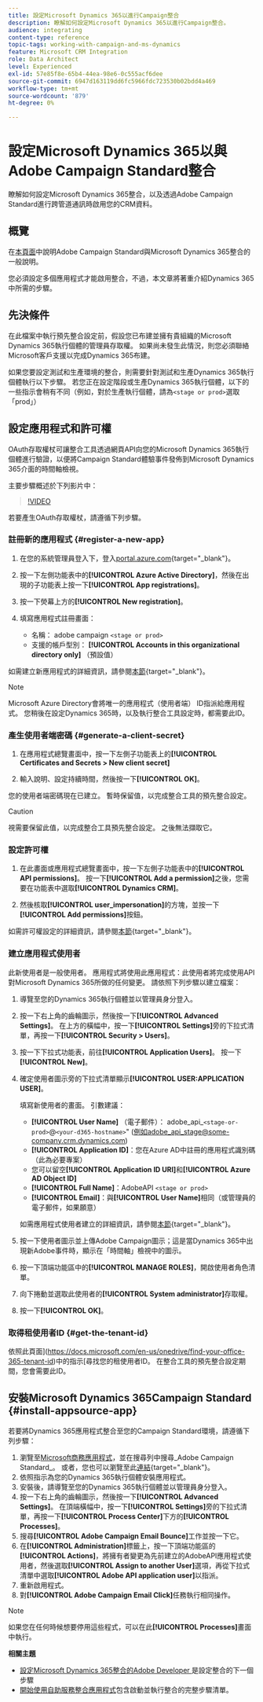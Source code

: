 ```yaml
---
title: 設定Microsoft Dynamics 365以進行Campaign整合
description: 瞭解如何設定Microsoft Dynamics 365以進行Campaign整合。
audience: integrating
content-type: reference
topic-tags: working-with-campaign-and-ms-dynamics
feature: Microsoft CRM Integration
role: Data Architect
level: Experienced
exl-id: 57e85f8e-65b4-44ea-98e6-0c555acf6dee
source-git-commit: 6947d163119dd6fc5966fdc723530b02bdd4a469
workflow-type: tm+mt
source-wordcount: '879'
ht-degree: 0%

---
```


# 設定Microsoft Dynamics 365以與Adobe Campaign Standard整合

瞭解如何設定Microsoft Dynamics 365整合，以及透過Adobe Campaign Standard進行跨管道通訊時啟用您的CRM資料。

## 概覽

在[本頁面](../../integrating/using/d365-acs-get-started.md)中說明Adobe Campaign Standard與Microsoft Dynamics 365整合的一般說明。

您必須設定多個應用程式才能啟用整合，不過，本文章將著重介紹Dynamics 365中所需的步驟。

## 先決條件

在此檔案中執行預先整合設定前，假設您已布建並擁有貴組織的Microsoft Dynamics 365執行個體的管理員存取權。  如果尚未發生此情況，則您必須聯絡Microsoft客戶支援以完成Dynamics 365布建。

如果您要設定測試和生產環境的整合，則需要針對測試和生產Dynamics 365執行個體執行以下步驟。 若您正在設定階段或生產Dynamics 365執行個體，以下的一些指示會稍有不同（例如，對於生產執行個體，請為`<stage or prod>`選取「prod」）

## 設定應用程式和許可權

OAuth存取權杖可讓整合工具透過網頁API向您的Microsoft Dynamics 365執行個體進行驗證，以便將Campaign Standard體驗事件發佈到Microsoft Dynamics 365介面的時間軸檢視。

主要步驟概述於下列影片中：

>[!VIDEO](https://video.tv.adobe.com/v/27637)

若要產生OAuth存取權杖，請遵循下列步驟。

### 註冊新的應用程式 {#register-a-new-app}

1. 在您的系統管理員登入下，登入[portal.azure.com](https://portal.azure.com){target="_blank"}。

1. 按一下左側功能表中的&#x200B;**[!UICONTROL Azure Active Directory]**，然後在出現的子功能表上按一下&#x200B;**[!UICONTROL App registrations]**。

1. 按一下熒幕上方的&#x200B;**[!UICONTROL New registration]**。

1. 填寫應用程式註冊畫面：

   * 名稱： adobe campaign `<stage or prod>`
   * 支援的帳戶型別： **[!UICONTROL Accounts in this organizational directory only]** （預設值）

如需建立新應用程式的詳細資訊，請參閱[本節](https://docs.microsoft.com/en-us/azure/active-directory/develop/quickstart-register-app){target="_blank"}。

>[!NOTE]
>
>Microsoft Azure Directory會將唯一的應用程式（使用者端） ID指派給應用程式。 您稍後在設定Dynamics 365時，以及執行整合工具設定時，都需要此ID。

### 產生使用者端密碼 {#generate-a-client-secret}

1. 在應用程式總覽畫面中，按一下左側子功能表上的&#x200B;**[!UICONTROL Certificates and Secrets > New client secret]**

1. 輸入說明、設定持續時間，然後按一下&#x200B;**[!UICONTROL OK]**。

您的使用者端密碼現在已建立。 暫時保留值，以完成整合工具的預先整合設定。

>[!CAUTION]
>
>視需要保留此值，以完成整合工具預先整合設定。 之後無法擷取它。


### 設定許可權

1. 在此畫面或應用程式總覽畫面中，按一下左側子功能表中的&#x200B;**[!UICONTROL API permissions]**。  按一下&#x200B;**[!UICONTROL Add a permission]**&#x200B;之後，您需要在功能表中選取&#x200B;**[!UICONTROL Dynamics CRM]**。

1. 然後核取&#x200B;**[!UICONTROL user_impersonation]**&#x200B;的方塊，並按一下&#x200B;**[!UICONTROL Add permissions]**&#x200B;按鈕。

如需許可權設定的詳細資訊，請參閱[本節](https://docs.microsoft.com/en-us/azure/active-directory/develop/quickstart-configure-app-access-web-apis#add-permissions-to-access-web-apis){target="_blank"}。

### 建立應用程式使用者

此新使用者是一般使用者。 應用程式將使用此應用程式：此使用者將完成使用API對Microsoft Dynamics 365所做的任何變更。 請依照下列步驟以建立檔案：

1. 導覽至您的Dynamics 365執行個體並以管理員身分登入。

1. 按一下右上角的齒輪圖示，然後按一下&#x200B;**[!UICONTROL Advanced Settings]**。 在上方的橫幅中，按一下&#x200B;**[!UICONTROL Settings]**&#x200B;旁的下拉式清單，再按一下&#x200B;**[!UICONTROL Security > Users]**。

1. 按一下下拉式功能表，前往&#x200B;**[!UICONTROL Application Users]**。 按一下&#x200B;**[!UICONTROL New]**。

1. 確定使用者圖示旁的下拉式清單顯示&#x200B;**[!UICONTROL USER:APPLICATION USER]**。

   填寫新使用者的畫面。  引數建議：

   * **[!UICONTROL User Name]** （電子郵件）： adobe_api_`<stage-or-prod>`@`<your-d365-hostname>`&quot; (例如adobe_api_stage@some-company.crm.dynamics.com)
   * **[!UICONTROL Application ID]**：您在Azure AD中註冊的應用程式識別碼（此為必要專案）
   * 您可以留空&#x200B;**[!UICONTROL Application ID URI]**&#x200B;和&#x200B;**[!UICONTROL Azure AD Object ID]**
   * **[!UICONTROL Full Name]**：AdobeAPI `<stage or prod>`
   * **[!UICONTROL Email]**：與&#x200B;**[!UICONTROL User Name]**&#x200B;相同（或管理員的電子郵件，如果願意）

   如需應用程式使用者建立的詳細資訊，請參閱[本節](https://docs.microsoft.com/en-gb/power-platform/admin/create-users-assign-online-security-roles#create-an-application-user){target="_blank"}。

1. 按一下使用者圖示並上傳Adobe Campaign圖示；這是當Dynamics 365中出現新Adobe事件時，顯示在「時間軸」檢視中的圖示。

1. 按一下頂端功能區中的&#x200B;**[!UICONTROL MANAGE ROLES]**，開啟使用者角色清單。

1. 向下捲動並選取此使用者的&#x200B;**[!UICONTROL System administrator]**&#x200B;存取權。

1. 按一下&#x200B;**[!UICONTROL OK]**。

### 取得租使用者ID {#get-the-tenant-id}

依照此頁面](https://docs.microsoft.com/en-us/onedrive/find-your-office-365-tenant-id)中的指示[尋找您的租使用者ID。  在整合工具的預先整合設定期間，您會需要此ID。

## 安裝Microsoft Dynamics 365Campaign Standard {#install-appsource-app}

若要將Dynamics 365應用程式整合至您的Campaign Standard環境，請遵循下列步驟：

1. 瀏覽至[Microsoft商務應用程式](https://appsource.microsoft.com/en-us/marketplace/apps)，並在搜尋列中搜尋_Adobe Campaign Standard_。
或者，您也可以瀏覽至此[連結](https://appsource.microsoft.com/en-us/product/dynamics-365/adobe.adobe_campaign_d365?tab=Overview){target="_blank"}。
1. 依照指示為您的Dynamics 365執行個體安裝應用程式。
1. 安裝後，請導覽至您的Dynamics 365執行個體並以管理員身分登入。
1. 按一下右上角的齒輪圖示，然後按一下&#x200B;**[!UICONTROL Advanced Settings]**。 在頂端橫幅中，按一下&#x200B;**[!UICONTROL Settings]**&#x200B;旁的下拉式清單，再按一下&#x200B;**[!UICONTROL Process Center]**&#x200B;下方的&#x200B;**[!UICONTROL Processes]**。
1. 搜尋&#x200B;**[!UICONTROL Adobe Campaign Email Bounce]**&#x200B;工作並按一下它。
1. 在&#x200B;**[!UICONTROL Administration]**&#x200B;標籤上，按一下頂端功能區的&#x200B;**[!UICONTROL Actions]**，將擁有者變更為先前建立的AdobeAPI應用程式使用者，然後選取&#x200B;**[!UICONTROL Assign to another User]**&#x200B;選項，再從下拉式清單中選取&#x200B;**[!UICONTROL Adobe API application user]**&#x200B;以指派。
1. 重新啟用程式。
1. 對&#x200B;**[!UICONTROL Adobe Campaign Email Click]**&#x200B;任務執行相同操作。

>[!NOTE]
>
>如果您在任何時候想要停用這些程式，可以在此&#x200B;**[!UICONTROL Processes]**&#x200B;畫面中執行。

**相關主題**

* [設定Microsoft Dynamics 365整合的Adobe Developer ](../../integrating/using/d365-acs-configure-adobe-io.md)是設定整合的下一個步驟
* [開始使用自助服務整合應用程式](../../integrating/using/d365-acs-self-service-app-quick-start-guide.md)包含啟動並執行整合的完整步驟清單。
